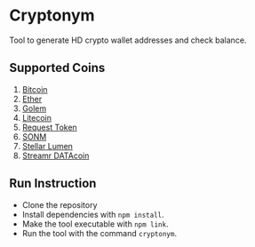 # Cryptonym

Tool to generate HD crypto wallet addresses and check balance.

## Supported Coins
1. [Bitcoin](https://bitcoin.org/)
2. [Ether](https://www.ethereum.org/)
3. [Golem](https://golem.network/)
4. [Litecoin](https://litecoin.org/)
5. [Request Token](https://request.network/)
6. [SONM](https://sonm.io/)
7. [Stellar Lumen](https://www.stellar.org/)
8. [Streamr DATAcoin](https://www.streamr.com/)

## Run Instruction

* Clone the repository
* Install dependencies with `npm install`.
* Make the tool executable with `npm link`.
* Run the tool with the command `cryptonym`.